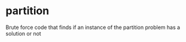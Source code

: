 # partition
Brute force code that finds if an instance of the partition problem has a solution or not
